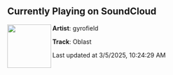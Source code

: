 ## Currently Playing on SoundCloud

[<img align="left" width="100" src="https://i1.sndcdn.com/artworks-38Reb5lk7Rkt7pb4-2UA2gw-t500x500.jpg">](https://soundcloud.com/gyrofieldmusic/oblast?in=saxurn/sets/just-say-yo-to-rugs)

**Artist**: gyrofield 

**Track**: Oblast

Last updated at 3/5/2025, 10:24:29 AM
